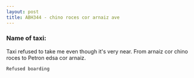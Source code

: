 ```yaml
---
layout: post
title: ABH344 - chino roces cor arnaiz ave
---
```


### Name of taxi: 

Taxi refused to take me even though it's very near. From arnaiz cor chino roces to Petron edsa cor arnaiz.

```Refused boarding```
